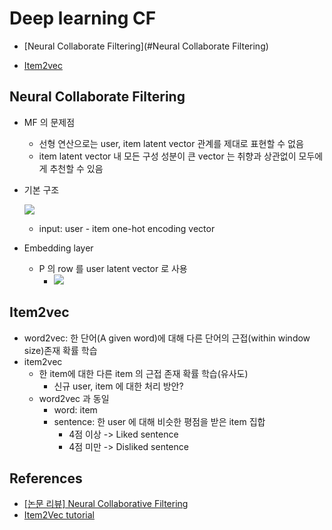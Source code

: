 # Deep learning CF



* [Neural Collaborate Filtering](#Neural Collaborate Filtering)

* [Item2vec](#Item2vec)

## Neural Collaborate Filtering

* MF 의 문제점
  * 선형 연산으로는 user, item latent vector 관계를 제대로 표현할 수 없음
  * item latent vector 내 모든 구성 성분이 큰 vector 는 취향과 상관없이 모두에게 추천할 수 있음

* 기본 구조

  ![](https://user-images.githubusercontent.com/43728746/76158443-20e3b900-6159-11ea-8a5b-1d09578c740e.png)

  * input: user - item one-hot encoding vector
  
* Embedding layer

  * P 의 row 를 user latent vector 로 사용
    * ![](https://user-images.githubusercontent.com/43728746/76158485-8c2d8b00-6159-11ea-9c05-e3dc04ec1a0a.png)

## Item2vec

* word2vec: 한 단어(A given word)에 대해 다른 단어의 근접(within window size)존재 확률 학습
* item2vec
  * 한 item에 대한 다른 item 의 근접 존재 확률 학습(유사도)
    * 신규 user, item 에 대한 처리 방안?
  * word2vec 과 동일
    * word: item
    * sentence: 한 user 에 대해 비슷한 평점을 받은 item 집합
      * 4점 이상 -> Liked sentence
      * 4점 미만 -> Disliked sentence

## References

* [[논문 리뷰] Neural Collaborative Filtering](https://leehyejin91.github.io/post-ncf/)
* [Item2Vec tutorial](https://github.com/bwange/Item2vec_Tutorial_with_Recommender_System_Application/blob/master/Making_Your_Own_Recommender_System_with_Item2Vec.ipynb)


